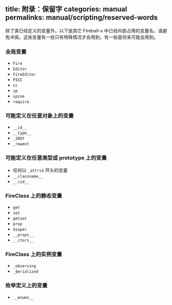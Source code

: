 title: 附录：保留字
categories: manual
permalinks: manual/scripting/reserved-words
---

除了类已经定义的变量外，以下是其它 Fireball-x 中已经内部占用的变量名，请避免冲突。这些变量有一些只有特殊情况才会用到，有一些是将来可能会用到。

### 全局变量

- `Fire`
- `Editor`
- `FireEditor`
- `PIXI`
- `cc`
- `sp`
- `spine`
- `require`

### 可能定义在任意对象上的变量

- `__id__`
- `__type__`
- `_iN$t`
- `_rawext`

### 可能定义在任意类型或 prototype 上的变量

- 任何以 `_attrs$` 开头的变量
- `__classname__`
- `__cid__`

### FireClass 上的静态变量

- `get`
- `set`
- `getset`
- `prop`
- `$super`
- `__props__`
- `__ctors__`

### FireClass 上的实例变量

- `_observing`
- `_$erialized`

### 枚举定义上的变量

- `__enums__`
